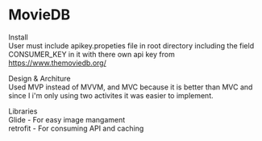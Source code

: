 # MovieDB

Install
<br>User must include apikey.propeties file in root directory including the field CONSUMER_KEY in it with there own api key from https://www.themoviedb.org/ 

Design & Architure
<br>Used MVP instead of MVVM, and MVC because it is better than MVC and since I i'm only using two activites it was easier to implement.

Libraries
<br>Glide - For easy image mangament
<br>retrofit - For consuming API and caching  
